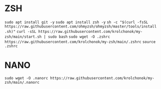 # ZSH
`sudo apt install git -y`
`sudo apt install zsh -y`
`sh -c "$(curl -fsSL https://raw.githubusercontent.com/ohmyzsh/ohmyzsh/master/tools/install.sh)"`
`curl -sSL https://raw.githubusercontent.com/krolchonok/my-zsh/main/start.sh | sudo bash`
`sudo wget -O .zshrc https://raw.githubusercontent.com/krolchonok/my-zsh/main/.zshrc`
`source .zshrc`
# NANO
`sudo wget -O .nanorc https://raw.githubusercontent.com/krolchonok/my-zsh/main/.nanorc`
